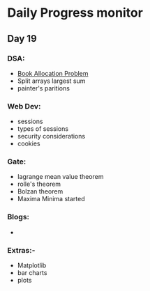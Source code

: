 # Daily Progress monitor

## Day 19


### DSA:
-   [Book Allocation Problem](https://takeuforward.org/data-structure/allocate-minimum-number-of-pages/)
- Split arrays largest sum
- painter's paritions

### Web Dev:
- sessions
- types of sessions
- security considerations
- cookies

### Gate:
-  lagrange mean value theorem
- rolle's theorem
- Bolzan theorem
- Maxima Minima started

### Blogs:   
- 

### Extras:-
- Matplotlib
- bar charts
- plots